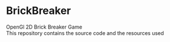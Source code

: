 # BrickBreaker

OpenGl 2D Brick Breaker Game
<br>
This repository contains the source code and the resources used
